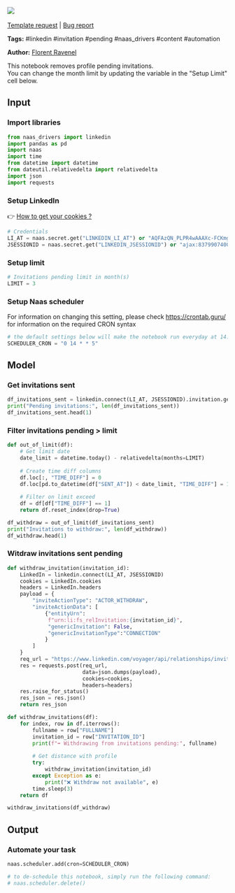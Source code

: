 <a href="https://app.naas.ai/user-redirect/naas/downloader?url=https://raw.githubusercontent.com/jupyter-naas/awesome-notebooks/master/LinkedIn/LinkedIn_Withdraw_pending_profile_invitations.ipynb" target="_parent"><img src="https://naasai-public.s3.eu-west-3.amazonaws.com/open_in_naas.svg"/></a><br><br><a href="https://github.com/jupyter-naas/awesome-notebooks/issues/new?assignees=&labels=&template=template-request.md&title=Tool+-+Action+of+the+notebook+">Template request</a> | <a href="https://github.com/jupyter-naas/awesome-notebooks/issues/new?assignees=&labels=bug&template=bug_report.md&title=LinkedIn+-+Withdraw+pending+profile+invitations:+Error+short+description">Bug report</a>

**Tags:** #linkedin #invitation #pending #naas_drivers #content #automation

**Author:** [Florent Ravenel](https://www.linkedin.com/in/florent-ravenel/)

This notebook removes profile pending invitations.<br>
You can change the month limit by updating the variable in the "Setup Limit" cell below.

## Input

### Import libraries


```python
from naas_drivers import linkedin
import pandas as pd
import naas
import time
from datetime import datetime
from dateutil.relativedelta import relativedelta
import json
import requests
```

### Setup LinkedIn
👉 <a href='https://www.notion.so/LinkedIn-driver-Get-your-cookies-d20a8e7e508e42af8a5b52e33f3dba75'>How to get your cookies ?</a>


```python
# Credentials
LI_AT = naas.secret.get("LINKEDIN_LI_AT") or "AQFAzQN_PLPR4wAAAXc-FCKmgiMit5FLdY1af3-2AAXc-FCKmgiMit5FLdY1AAXc-FCKmgiMit5FLdY1"
JSESSIONID = naas.secret.get("LINKEDIN_JSESSIONID") or "ajax:8379907400220XXXXX"
```

### Setup limit


```python
# Invitations pending limit in month(s)
LIMIT = 3
```

### Setup Naas scheduler
For information on changing this setting, please check https://crontab.guru/ for information on the required CRON syntax 


```python
# the default settings below will make the notebook run everyday at 14:00 on Friday
SCHEDULER_CRON = "0 14 * * 5"
```

## Model

### Get invitations sent


```python
df_invitations_sent = linkedin.connect(LI_AT, JSESSIONID).invitation.get_sent()
print("Pending invitations:", len(df_invitations_sent))
df_invitations_sent.head(1)
```

### Filter invitations pending > limit


```python
def out_of_limit(df):
    # Get limit date
    date_limit = datetime.today() - relativedelta(months=LIMIT)
    
    # Create time diff columns
    df.loc[:, "TIME_DIFF"] = 0
    df.loc[pd.to_datetime(df["SENT_AT"]) < date_limit, "TIME_DIFF"] = 1
    
    # Filter on limit exceed
    df = df[df["TIME_DIFF"] == 1]
    return df.reset_index(drop=True)

df_withdraw = out_of_limit(df_invitations_sent)
print("Invitations to withdraw:", len(df_withdraw))
df_withdraw.head(1)
```

### Witdraw invitations sent pending


```python
def withdraw_invitation(invitation_id):
    LinkedIn = linkedin.connect(LI_AT, JSESSIONID)
    cookies = LinkedIn.cookies
    headers = LinkedIn.headers
    payload = {
        "inviteActionType": "ACTOR_WITHDRAW",
        "inviteActionData": [
            {"entityUrn":
             f"urn:li:fs_relInvitation:{invitation_id}",
             "genericInvitation": False,
             "genericInvitationType":"CONNECTION"
            }
        ]
    }
    req_url = "https://www.linkedin.com/voyager/api/relationships/invitations?action=closeInvitations"
    res = requests.post(req_url,
                        data=json.dumps(payload),
                        cookies=cookies,
                        headers=headers)
    res.raise_for_status()
    res_json = res.json()
    return res_json

def withdraw_invitations(df):
    for index, row in df.iterrows():
        fullname = row["FULLNAME"]
        invitation_id = row["INVITATION_ID"]
        print(f"➡️ Withdrawing from invitations pending:", fullname)
        
        # Get distance with profile
        try:
            withdraw_invitation(invitation_id)
        except Exception as e:
            print("❌ Withdraw not available", e)
        time.sleep(3)
    return df

withdraw_invitations(df_withdraw)
```

## Output

### Automate your task


```python
naas.scheduler.add(cron=SCHEDULER_CRON)

# to de-schedule this notebook, simply run the following command: 
# naas.scheduler.delete()
```
